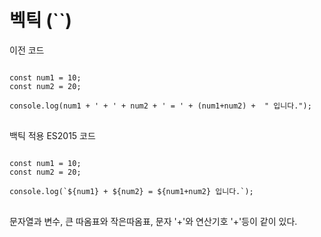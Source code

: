 # 벡틱 (``)

이전 코드
<pre>
<code>
const num1 = 10;
const num2 = 20;
 
console.log(num1 + ' + ' + num2 + ' = ' + (num1+num2) +  " 입니다.");
</code>
</pre>


백틱 적용 ES2015 코드
<pre>
<code>
const num1 = 10;
const num2 = 20;
 
console.log(`${num1} + ${num2} = ${num1+num2} 입니다.`);
</code>
</pre>
문자열과 변수, 큰 따옴표와 작은따옴표, 문자 '+'와 연산기호 '+'등이 같이 있다.
